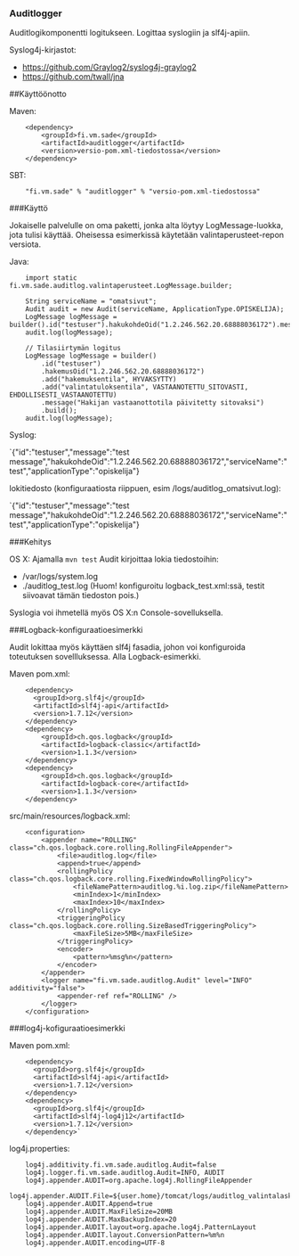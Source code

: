 ### Auditlogger

Auditlogikomponentti logitukseen. Logittaa syslogiin ja slf4j-apiin.

Syslog4j-kirjastot:

* https://github.com/Graylog2/syslog4j-graylog2
* https://github.com/twall/jna

##Käyttöönotto

Maven: 
``` 
    <dependency>
        <groupId>fi.vm.sade</groupId>
        <artifactId>auditlogger</artifactId>
        <version>versio-pom.xml-tiedostossa</version>
    </dependency>
```
       
SBT: 
```
    "fi.vm.sade" % "auditlogger" % "versio-pom.xml-tiedostossa"
```

###Käyttö

Jokaiselle palvelulle on oma paketti, jonka alta löytyy LogMessage-luokka, jota tulisi käyttää. Oheisessa esimerkissä 
käytetään valintaperusteet-repon versiota. 

Java: 
```
    import static fi.vm.sade.auditlog.valintaperusteet.LogMessage.builder;

    String serviceName = "omatsivut";
    Audit audit = new Audit(serviceName, ApplicationType.OPISKELIJA);
    LogMessage logMessage = builder().id("testuser").hakukohdeOid("1.2.246.562.20.68888036172").message("hello").build();
    audit.log(logMessage);

    // Tilasiirtymän logitus
    LogMessage logMessage = builder()
        .id("testuser")
        .hakemusOid("1.2.246.562.20.68888036172")
        .add("hakemuksentila", HYVAKSYTTY)
        .add("valintatuloksentila", VASTAANOTETTU_SITOVASTI, EHDOLLISESTI_VASTAANOTETTU)
        .message("Hakijan vastaanottotila päivitetty sitovaksi")
        .build();
    audit.log(logMessage);
```

Syslog:

`{"id":"testuser","message":"test message","hakukohdeOid":"1.2.246.562.20.68888036172","serviceName":"test","applicationType":"opiskelija"}

lokitiedosto (konfiguraatiosta riippuen, esim /logs/auditlog_omatsivut.log):

`{"id":"testuser","message":"test message","hakukohdeOid":"1.2.246.562.20.68888036172","serviceName":"test","applicationType":"opiskelija"}

###Kehitys

OS X:
Ajamalla `mvn test` Audit kirjoittaa lokia tiedostoihin:

* /var/logs/system.log
* ./auditlog_test.log (Huom! konfiguroitu logback_test.xml:ssä, testit siivoavat tämän tiedoston pois.)

Syslogia voi ihmetellä myös OS X:n Console-sovelluksella.


###Logback-konfiguraatioesimerkki

Audit lokittaa myös käyttäen slf4j fasadia, johon voi konfiguroida toteutuksen sovellluksessa.
Alla Logback-esimerkki.

Maven pom.xml: 
``` 
    <dependency>
      <groupId>org.slf4j</groupId>
      <artifactId>slf4j-api</artifactId>
      <version>1.7.12</version>
    </dependency>
    <dependency>
        <groupId>ch.qos.logback</groupId>
        <artifactId>logback-classic</artifactId>
        <version>1.1.3</version>
    </dependency>
    <dependency>
        <groupId>ch.qos.logback</groupId>
        <artifactId>logback-core</artifactId>
        <version>1.1.3</version>
    </dependency>
```

src/main/resources/logback.xml:
```
    <configuration>
        <appender name="ROLLING" class="ch.qos.logback.core.rolling.RollingFileAppender">
            <file>auditlog.log</file>
            <append>true</append>
            <rollingPolicy class="ch.qos.logback.core.rolling.FixedWindowRollingPolicy">
                <fileNamePattern>auditlog.%i.log.zip</fileNamePattern>
                <minIndex>1</minIndex>
                <maxIndex>10</maxIndex>
            </rollingPolicy>
            <triggeringPolicy class="ch.qos.logback.core.rolling.SizeBasedTriggeringPolicy">
                <maxFileSize>5MB</maxFileSize>
            </triggeringPolicy>
            <encoder>
                <pattern>%msg%n</pattern>
            </encoder>
        </appender>
        <logger name="fi.vm.sade.auditlog.Audit" level="INFO" additivity="false">
            <appender-ref ref="ROLLING" />
        </logger>
    </configuration>
```

###log4j-kofiguraatioesimerkki

Maven pom.xml:

```
    <dependency>
      <groupId>org.slf4j</groupId>
      <artifactId>slf4j-api</artifactId>
      <version>1.7.12</version>
    </dependency>
    <dependency>
      <groupId>org.slf4j</groupId>
      <artifactId>slf4j-log4j12</artifactId>
      <version>1.7.12</version>
    </dependency>`
```

log4j.properties:

```
    log4j.additivity.fi.vm.sade.auditlog.Audit=false
    log4j.logger.fi.vm.sade.auditlog.Audit=INFO, AUDIT
    log4j.appender.AUDIT=org.apache.log4j.RollingFileAppender
    log4j.appender.AUDIT.File=${user.home}/tomcat/logs/auditlog_valintalaskentakoostepalvelu.log
    log4j.appender.AUDIT.Append=true
    log4j.appender.AUDIT.MaxFileSize=20MB
    log4j.appender.AUDIT.MaxBackupIndex=20
    log4j.appender.AUDIT.layout=org.apache.log4j.PatternLayout
    log4j.appender.AUDIT.layout.ConversionPattern=%m%n
    log4j.appender.AUDIT.encoding=UTF-8
```
